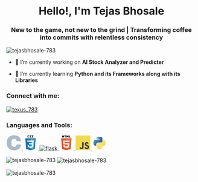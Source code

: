 <h1 align="center">Hello!, I'm Tejas Bhosale</h1>
<h3 align="center">New to the game, not new to the grind | Transforming coffee into commits with relentless consistency</h3>

<p align="left"> <img src="https://komarev.com/ghpvc/?username=tejasbhosale-783&label=Profile%20views&color=0e75b6&style=flat" alt="tejasbhosale-783" /> </p>

- 🔭 I’m currently working on **AI Stock Analyzer and Predicter**

- 🌱 I’m currently learning **Python and its Frameworks along with its Libraries**

<h3 align="left">Connect with me:</h3>
<p align="left">
<a href="https://instagram.com/texus_783" target="blank"><img align="center" src="https://raw.githubusercontent.com/rahuldkjain/github-profile-readme-generator/master/src/images/icons/Social/instagram.svg" alt="texus_783" height="30" width="40" /></a>
</p>

<h3 align="left">Languages and Tools:</h3>
<p align="left"> <a href="https://www.cprogramming.com/" target="_blank" rel="noreferrer"> <img src="https://raw.githubusercontent.com/devicons/devicon/master/icons/c/c-original.svg" alt="c" width="40" height="40"/> </a> <a href="https://www.w3schools.com/css/" target="_blank" rel="noreferrer"> <img src="https://raw.githubusercontent.com/devicons/devicon/master/icons/css3/css3-original-wordmark.svg" alt="css3" width="40" height="40"/> </a> <a href="https://flask.palletsprojects.com/" target="_blank" rel="noreferrer"> <img src="https://www.vectorlogo.zone/logos/pocoo_flask/pocoo_flask-icon.svg" alt="flask" width="40" height="40"/> </a> <a href="https://www.w3.org/html/" target="_blank" rel="noreferrer"> <img src="https://raw.githubusercontent.com/devicons/devicon/master/icons/html5/html5-original-wordmark.svg" alt="html5" width="40" height="40"/> </a> <a href="https://developer.mozilla.org/en-US/docs/Web/JavaScript" target="_blank" rel="noreferrer"> <img src="https://raw.githubusercontent.com/devicons/devicon/master/icons/javascript/javascript-original.svg" alt="javascript" width="40" height="40"/> </a> <a href="https://www.python.org" target="_blank" rel="noreferrer"> <img src="https://raw.githubusercontent.com/devicons/devicon/master/icons/python/python-original.svg" alt="python" width="40" height="40"/> </a> </p>

<p><img align="left" src="https://github-readme-stats.vercel.app/api/top-langs?username=tejasbhosale-783&show_icons=true&locale=en&layout=compact" alt="tejasbhosale-783" /></p>

<p>&nbsp;<img align="center" src="https://github-readme-stats.vercel.app/api?username=tejasbhosale-783&show_icons=true&locale=en" alt="tejasbhosale-783" /></p>

<p><img align="center" src="https://github-readme-streak-stats.herokuapp.com/?user=tejasbhosale-783&" alt="tejasbhosale-783" /></p>
